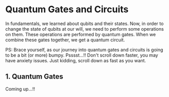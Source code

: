 # Quantum Gates and Circuits

In fundamentals, we learned about qubits and their states. Now, in order to change the state of qubits at our will, we need to perform some operations on them. These operations are performed by quantum gates. When we combine these gates together, we get a quantum circuit.

PS: Brace yourself, as our journey into quantum gates and circuits is going to be a bit (or more) bumpy. Psssst...!! Don't scroll down faster, you may have anxiety issues. Just kidding, scroll down as fast as you want.

## 1. Quantum Gates
Coming up...!!
